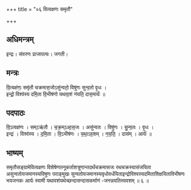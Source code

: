 +++
title = "०६ वित्वक्षणः समृतौ"

+++
## अधिमन्त्रम्
इन्द्रः। संवरणः प्राजापत्यः। जगती।

## मन्त्रः
वि॒त्वक्ष॑णः॒ समृ॑तौ चक्रमास॒जोऽसु॑न्वतो॒ विषु॑णः सुन्व॒तो वृ॒धः ।  
इन्द्रो॒ विश्व॑स्य दमि॒ता वि॒भीष॑णो यथाव॒शं न॑यति॒ दास॒मार्यः॑ ॥

## पदपाठः
वि॒ऽत्वक्ष॑णः । सम्ऽऋ॑तौ । च॒क्र॒म्ऽआ॒स॒जः । असु॑न्वतः । विषु॑णः । सु॒न्व॒तः । वृ॒धः ।  
इन्द्रः॑ । विश्व॑स्य । द॒मि॒ता । वि॒ऽभीष॑णः । य॒था॒ऽव॒शम् । न॒य॒ति॒ । दास॑म् । आर्यः॑ ॥

## भाष्यम्
समृतौसङ्ग्रामेवित्वक्षणः विशेषेणतनूकर्ताशत्रूणान्तदर्थंचक्रमासजः रथचक्रस्यासंजयिता असुन्वतोयजमानस्यविषुणः पराङ्मुखः सुन्वतोयजमानस्यवृधोवर्धयिताइन्द्रोविश्वस्यदमिताशिक्षयिताविभीषणः भयजनकः आर्यः स्वामी यथावशंयथेच्छन्दासन्दासकर्माणं -जनन्नयतिस्ववशम् ॥ ६ ॥